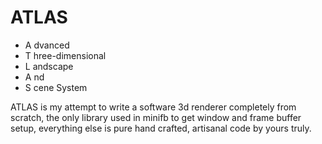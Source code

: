 # ATLAS

-   A dvanced
-   T hree-dimensional
-   L andscape
-   A nd
-   S cene System

ATLAS is my attempt to write a software 3d renderer completely from scratch, the only library used in minifb to get window and frame buffer setup, everything else is pure hand crafted, artisanal code by yours truly.
